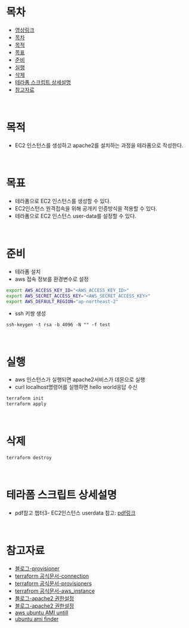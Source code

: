 # 목차
- [영상링크](https://youtu.be/qAvSbUEjWnU)
- [목차](#목차)
- [목적](#목적)
- [목표](#목표)
- [준비](#준비)
- [실행](#실행)
- [삭제](#삭제)
- [테라폼 스크립트 상세설명](#테라폼-스크립트-상세설명)
- [참고자료](#참고자료)

<br>

# 목적
* EC2 인스턴스를 생성하고 apache2를 설치하는 과정을 테라폼으로 작성한다.

<br>

# 목표
*	테라폼으로 EC2 인스턴스를 생성할 수 있다.
*	EC2인스턴스 원격접속을 위해 공개키 인증방식을 적용할 수 있다.
*	테라폼으로 EC2 인스턴스 user-data를 설정할 수 있다.

<br>

# 준비
* 테라폼 설치
* aws 접속 정보를 환경변수로 설정
```sh
export AWS_ACCESS_KEY_ID="<AWS_ACCESS_KEY_ID>"
export AWS_SECRET_ACCESS_KEY="<AWS_SECRET_ACCESS_KEY>"
export AWS_DEFAULT_REGION="ap-northeast-2"
```
* ssh 키쌍 생성
```
ssh-keygen -t rsa -b 4096 -N "" -f test
```

<br>

# 실행
* aws 인스턴스가 실행되면 apache2서비스가 데몬으로 실행
* curl localhost명령어를 실행하면 hello world응답 수신 
```sh
terraform init
terraform apply
```

<br>

# 삭제
```sh
terraform destroy
```

<br>

# 테라폼 스크립트 상세설명
* pdf참고 챕터3- EC2인스턴스 userdata 참고: [pdf링크](../terraform-aws.pdf)

<br>

# 참고자료
* [블로그-provisioner](https://blog.outsider.ne.kr/1342)
* [terraform 공식문서-connection](https://www.terraform.io/docs/language/resources/provisioners/connection.html)
* [terraform 공식문서-provisioners](https://www.terraform.io/docs/language/resources/provisioners/syntax.html)
* [terrafrom 공식문서-aws_instance](https://registry.terraform.io/providers/hashicorp/aws/latest/docs/resources/instance)
* [블로그-apache2 권한설정](https://stackoverflow.com/questions/50378664/permission-denied-inside-var-www-html-when-creating-a-website-and-its-files-wi/50379288)
* [블로그-apache2 권한설정](https://itreport.tistory.com/630)
* [aws ubuntu AMI untill](https://stackoverflow.com/questions/42279763/why-does-terraform-apt-get-fail-intermittently)
* [ubuntu ami finder](https://cloud-images.ubuntu.com/locator/ec2/)